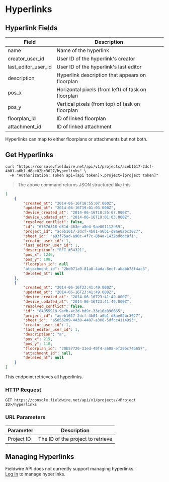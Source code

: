 # Hyperlinks

## Hyperlink Fields

Field | Description
--------- | -----------
name | Name of the hyperlink
creator_user_id | User ID of the hyperlink's creator
last_editor_user_id | User ID of the hyperlink's last editor
description | Hyperlink description that appears on floorplan
pos_x | Horizontal pixels (from left) of task on floorplan
pos_y | Vertical pixels (from top) of task on floorplan
floorplan_id | ID of linked floorplan
attachment_id | ID of linked attachment

<aside class="notice">
    Hyperlinks can map to either floorplans or attachments but not both.
</aside>

## Get Hyperlinks

```shell
curl "https://console.fieldwire.net/api/v1/projects/aceb1617-2dcf-4b01-a6b1-d8ae02bc3027/hyperlinks" \
  -H "Authorization: Token api=[api token]>,project=[project token]"
```

> The above command returns JSON structured like this:

```json
[
    {
        "created_at": "2014-06-16T18:55:07.000Z",
        "updated_at": "2014-06-16T19:01:03.000Z",
        "device_created_at": "2014-06-16T18:55:07.000Z",
        "device_updated_at": "2014-06-16T19:01:03.000Z",
        "resolved_conflict": false,
        "id": "6757d318-d81d-463e-a8e4-9ae001112e59",
        "project_id": "aceb1617-2dcf-4b01-a6b1-d8ae02bc3027",
        "sheet_id": "a93f75ad-a90c-4f7c-8b4a-1432bdddc8f1",
        "creator_user_id": 1,
        "last_editor_user_id": 1,
        "description": "RFI #54321",
        "pos_x": 1246,
        "pos_y": 108,
        "floorplan_id": null
        "attachment_id": "2bd071a9-81a0-4ada-8ecf-ababb78f4ac3",
        "deleted_at": null
    },
    {
        "created_at": "2014-06-16T23:41:49.000Z",
        "updated_at": "2014-06-16T23:41:49.000Z",
        "device_created_at": "2014-06-16T23:41:49.000Z",
        "device_updated_at": "2014-06-16T23:41:49.000Z",
        "resolved_conflict": false,
        "id": "84055918-9efb-4c2d-bd9c-33e10e896665",
        "project_id": "aceb1617-2dcf-4b01-a6b1-d8ae02bc3027",
        "sheet_id": "a5056209-4430-4407-a300-5dfcc4114993",
        "creator_user_id": 1,
        "last_editor_user_id": 1,
        "description": "a",
        "pos_x": 215,
        "pos_y": 118,
        "floorplan_id": "20b57726-31ed-40f4-a608-ef29bc74b657",
        "attachment_id": null,
        "deleted_at": null
    }
]
```

This endpoint retrieves all hyperlinks.

### HTTP Request

`GET https://console.fieldwire.net/api/v1/projects/<Project ID>/hyperlinks`

### URL Parameters

Parameter | Description
--------- | -----------
Project ID | The ID of the project to retrieve

## Managing Hyperlinks

<aside class="warning">
    Fieldwire API does not currently support managing hyperlinks.
</aside>

<aside class="notice">
    <a href='https://console.fieldwire.net'>Log In</a> to manage hyperlinks.
</aside>
